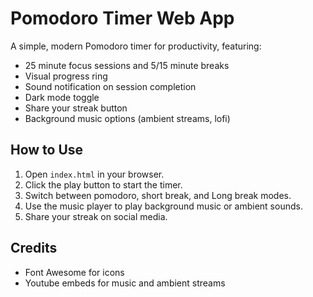 # Pomodoro Timer Web App

A simple, modern Pomodoro timer for productivity, featuring:

- 25 minute focus sessions and 5/15 minute breaks
- Visual progress ring
- Sound notification on session completion
- Dark mode toggle
- Share your streak button
- Background music options (ambient streams, lofi)

## How to Use

1. Open `index.html` in your browser.
2. Click the play button to start the timer.
3. Switch between pomodoro, short break, and Long break modes.
4. Use the music player to play background music or ambient sounds.
5. Share your streak on social media.

## Credits

- Font Awesome for icons
- Youtube embeds for music and ambient streams
